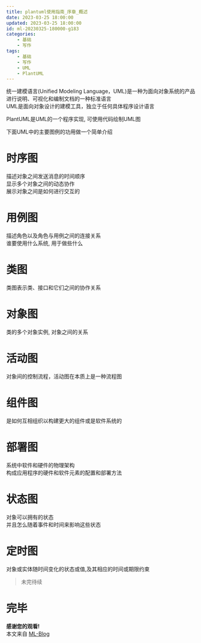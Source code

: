 ```yaml
---
title: plantuml使用指南_序章_概述
date: 2023-03-25 18:00:00
updated: 2023-03-25 18:00:00
id: ml-20230325-180000-g183
categories:
	- 基础
	- 写作
tags: 
	- 基础
	- 写作
	- UML
	- PlantUML
---
```


统一建模语言(Unified Modeling Language，UML)是一种为面向对象系统的产品进行说明、可视化和编制文档的一种标准语言  
UML是面向对象设计的建模工具，独立于任何具体程序设计语言

PlantUML是UML的一个程序实现, 可使用代码绘制UML图

下面UML中的主要图例的功用做一个简单介绍

<!--more-->

# 时序图

描述对象之间发送消息的时间顺序  
显示多个对象之间的动态协作  
展示对象之间是如何进行交互的

# 用例图

描述角色以及角色与用例之间的连接关系  
谁要使用什么系统, 用于做些什么

# 类图

类图表示类、接口和它们之间的协作关系  

# 对象图

类的多个对象实例, 对象之间的关系

# 活动图

对象间的控制流程，活动图在本质上是一种流程图

# 组件图

是如何互相组织以构建更大的组件或是软件系统的

# 部署图

系统中软件和硬件的物理架构  
构成应用程序的硬件和软件元素的配置和部署方法

# 状态图

对象可以拥有的状态  
并且怎么随着事件和时间来影响这些状态

# 定时图

对象或实体随时间变化的状态或值,及其相应的时间或期限约束

> 未完待续

# 完毕

**感谢您的观看!**  
本文来自 [ML-Blog][ML-Blog_Link]

<!-- 图片 -->

<!-- 链接 -->


<!-- 水印 -->
[ML-Blog_Link]:https://userminghaoli.github.io/ "我的博客"
